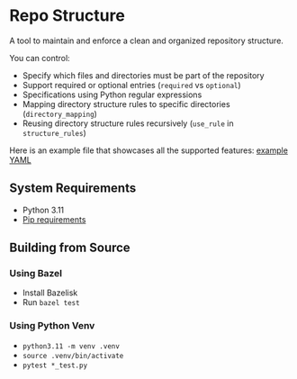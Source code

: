 # Repo Structure

A tool to maintain and enforce a clean and organized repository structure.

You can control:

- Specify which files and directories must be part of the repository
- Support required or optional entries (`required` vs `optional`)
- Specifications using Python regular expressions
- Mapping directory structure rules to specific directories (`directory_mapping`)
- Reusing directory structure rules recursively (`use_rule` in `structure_rules`)

Here is an example file that showcases all the supported features:
[example YAML](repo_structure_config.yaml)

## System Requirements

- Python 3.11
- [Pip requirements](requirements.in)

## Building from Source

### Using Bazel

- Install Bazelisk
- Run `bazel test`

### Using Python Venv

- `python3.11 -m venv .venv`
- `source .venv/bin/activate`
- `pytest *_test.py`
